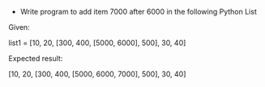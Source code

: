 * Write program to add item 7000 after 6000 in the following Python List

Given:

list1 = [10, 20, [300, 400, [5000, 6000], 500], 30, 40]

Expected result:

[10, 20, [300, 400, [5000, 6000, 7000], 500], 30, 40]